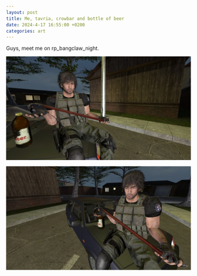 ```yaml
---
layout: post
title: Me, tavria, crowbar and bottle of beer
date: 2024-4-17 16:55:00 +0200
categories: art
---
```


Guys, meet me on rp_bangclaw_night.

![art-object](../images/me-with-beer-and-crowbar/1.jpg)

![art-object](../images/me-with-beer-and-crowbar/2.jpg)